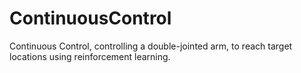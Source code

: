 # ContinuousControl
Continuous Control, controlling a double-jointed arm, to reach target locations using reinforcement learning.

